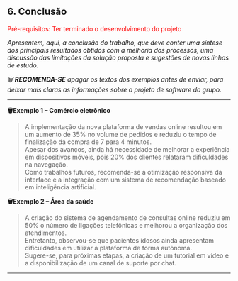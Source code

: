 ## 6. Conclusão

<span style="color:red">Pré-requisitos: Ter terminado o desenvolvimento do projeto</a></span>

_Apresentem, aqui, a conclusão do trabalho, que deve conter uma síntese dos principais resultados obtidos com a melhoria dos processos, uma discussão das limitações da solução proposta e sugestões de novas linhas de estudo._

_🗑️ **RECOMENDA-SE** apagar os textos dos exemplos antes de enviar, para deixar mais claras as informações sobre o projeto de software do grupo._


---

**🗑️Exemplo 1 – Comércio eletrônico**  
> A implementação da nova plataforma de vendas online resultou em um aumento de 35% no volume de pedidos e reduziu o tempo de finalização da compra de 7 para 4 minutos.  
> Apesar dos avanços, ainda há necessidade de melhorar a experiência em dispositivos móveis, pois 20% dos clientes relataram dificuldades na navegação.  
> Como trabalhos futuros, recomenda-se a otimização responsiva da interface e a integração com um sistema de recomendação baseado em inteligência artificial.

**🗑️Exemplo 2 – Área da saúde**  
> A criação do sistema de agendamento de consultas online reduziu em 50% o número de ligações telefônicas e melhorou a organização dos atendimentos.  
> Entretanto, observou-se que pacientes idosos ainda apresentam dificuldades em utilizar a plataforma de forma autônoma.  
> Sugere-se, para próximas etapas, a criação de um tutorial em vídeo e a disponibilização de um canal de suporte por chat.
---

